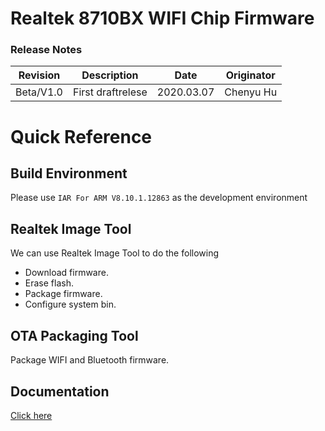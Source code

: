 # Realtek 8710BX WIFI Chip Firmware

### Release Notes

| Revision        | Description   |  Date  |  Originator  |
| :----:   | :-----:  | :----:  |:----:  |
| Beta/V1.0     | First draftrelese |   2020.03.07     |   Chenyu Hu     |

# Quick Reference

## Build Environment

Please use `IAR For ARM V8.10.1.12863` as the development environment

## Realtek Image Tool

We can use Realtek Image Tool to do the following

* Download firmware.
* Erase flash.
* Package firmware.
* Configure system bin.

## OTA Packaging Tool

Package WIFI and Bluetooth firmware.

## Documentation

[Click here](https://espressif.com/en/products/hardware/esp32/overview)




